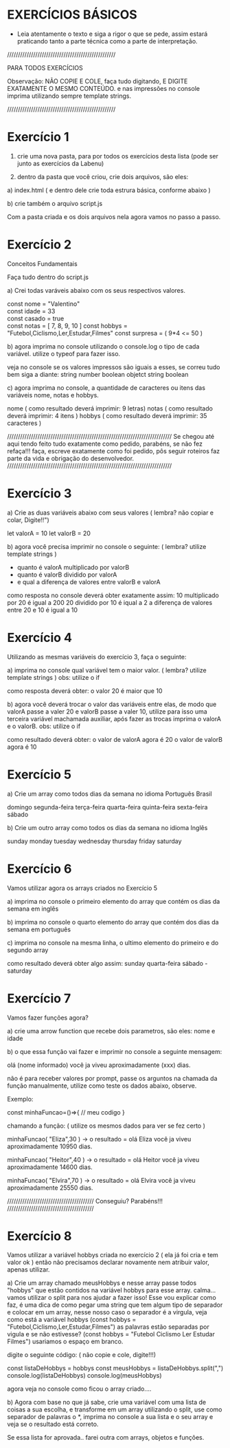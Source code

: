 
# EXERCÍCIOS BÁSICOS

-  Leia atentamente o texto e siga a rigor o que se pede, assim estará praticando tanto
   a parte técnica como a parte de interpretação.

//////////////////////////////////////////////////

PARA TODOS EXERCÍCIOS 

Observação: NÃO COPIE E COLE, faça tudo digitando,
            E DIGITE EXATAMENTE O MESMO CONTEÚDO.
            e nas impressões no console imprima
            utilizando sempre template strings.
            
//////////////////////////////////////////////////

#  Exercício 1

01) crie uma nova pasta, para por todos os exercícios desta lista (pode ser junto as exercícios da Labenu)

02) dentro da pasta que você criou, crie dois arquivos, são eles:
   
   a)  index.html ( e dentro dele crie toda estrura básica, conforme abaixo )

   <!DOCTYPE html>
   <html>

   <head>
      <meta charset="utf-8">
      <title>Exercícios</title>
      <script src="script.js"></script>
   </head>

   <body>

   </body>

   </html>

   b) crie também o arquivo script.js

Com a pasta criada e os dois arquivos nela agora vamos no passo a passo.


# Exercício 2

Conceitos Fundamentais 

Faça tudo dentro do script.js


a) Crei todas varáveis abaixo com os seus respectivos valores.

   const nome = "Valentino"   
   const idade = 33   
   const casado = true   
   const notas = [ 7, 8, 9, 10 ]
   const hobbys = "Futebol,Ciclismo,Ler,Estudar,Filmes"
   const surpresa = ( 9*4 <= 50 )
   
b) agora imprima no console utilizando o console.log o tipo de cada variável.
   utilize o typeof para fazer isso.  

   veja no console se os valores impressos são iguais a esses, se correu tudo bem siga a diante:
      string
      number
      boolean
      objetct
      string
      boolean

c) agora imprima no console, a quantidade de caracteres ou itens das variáveis 
   nome, notas e hobbys.

   nome  ( como resultado deverá imprimir: 9 letras)
   notas ( como resultado deverá imprimir: 4 itens )
   hobbys ( como resultado deverá imprimir: 35 caracteres )


////////////////////////////////////////////////////////////////////////////
Se chegou até aqui tendo feito tudo exatamente como pedido, parabéns, se não 
fez refaça!!! faça, escreve exatamente como foi pedido, pôs seguir roteiros
faz parte da vida e obrigação do desenvolvedor.
////////////////////////////////////////////////////////////////////////////


# Exercício 3

a) Crie as duas variáveis abaixo com seus valores ( lembra? não copiar e colar, Digite!!")

   let valorA = 10
   let valorB = 20

b) agora você precisa imprimir no console o seguinte: ( lembra? utilize template strings )

   - quanto é valorA multiplicado por valorB
   - quanto é valorB dividido por valorA
   - e qual a diferença de valores entre valorB e valorA

   como resposta no console deverá obter exatamente assim:
   10 multiplicado por 20 é igual a 200
   20 dividido por 10 é iqual a 2
   a diferença de valores entre 20 e 10 é igual a 10

# Exercício 4

Utilizando as mesmas variáveis do exercício 3, faça o seguinte:

a) imprima no console qual variável tem o maior valor. ( lembra? utilize template strings )
   obs: utilize o if

   como resposta deverá obter:
   o valor 20 é maior que 10

b) agora você deverá trocar o valor das variáveis entre elas, de modo
   que valorA passe a valer 20 e valorB passe a valer 10, utilize para
   isso uma terceira variável machamada auxiliar, após fazer as trocas
   imprima o valorA e o valorB.
   obs: utilize o if

   como resultado deverá obter:
   o valor de valorA agora é 20
   o valor de valorB agora é 10
  

# Exercício 5

a) Crie um array como todos dias da semana no idioma Português Brasil

   domingo  segunda-feira  terça-feira  quarta-feira  quinta-feira   sexta-feira   sábado

b) Crie um outro array como todos os dias da semana no idioma Inglês

   sunday	monday	tuesday	wednesday	thursday	 friday	saturday	


# Exercício 6

Vamos utilizar agora os arrays criados no Exercício 5

a) imprima no console o primeiro elemento do array que contém os dias da semana em inglês

b) imprima no console o quarto elemento do array que contém dos dias da semana em português

c) imprima no console na mesma linha, o ultimo elemento do primeiro e do segundo array

como resultado deverá obter algo assim:
sunday
quarta-feira
sábado - saturday 

# Exercício 7

Vamos fazer funções agora?

a) crie uma arrow function que recebe dois parametros, são eles: nome e idade

b) o que essa função vai fazer e imprimir no console a seguinte mensagem: 

   olá (nome informado) você ja viveu aproximadamente (xxx) dias.

não é para receber valores por prompt, passe os arguntos na chamada da função
manualmente, utilize como teste os dados abaixo, observe.

Exemplo:

const minhaFuncao=()=>{
   // meu codigo
}

chamando a função: ( utilize os mesmos dados para ver se fez certo )

minhaFuncao( "Eliza",30  )    -> o resultado = olá Eliza você ja viveu aproximadamente 10950 dias.

minhaFuncao( "Heitor",40  )   -> o resultado = olá Heitor você ja viveu aproximadamente 14600 dias.

minhaFuncao( "Elvira",70  )   -> o resultado = olá Elvira você ja viveu aproximadamente 25550 dias.


////////////////////////////////////////
        Conseguiu? Parabéns!!!
////////////////////////////////////////

# Exercício 8 

Vamos utilizar a variável hobbys criada no exercício 2 ( ela já foi cria e tem valor ok )
então não precisamos declarar novamente nem atribuir valor, apenas utilizar.

a) Crie um array chamado meusHobbys e nesse array passe todos "hobbys" que estão contidos na variável hobbys para esse array.
   calma... vamos utilizar o split para nos ajudar a fazer isso! Esse vou explicar como faz, é uma dica de como pegar uma string
   que tem algum tipo de separador e colocar em um array, nesse nosso caso o separador é a virgula, veja como está a variável 
   hobbys (const hobbys = "Futebol,Ciclismo,Ler,Estudar,Filmes") as palavras estão separadas por vigula e se não estivesse?
   (const hobbys = "Futebol Ciclismo Ler Estudar Filmes") usariamos o espaço em branco.

   digite o seguinte código: ( não copie e cole, digite!!!)

   const listaDeHobbys = hobbys
   const meusHobbys = listaDeHobbys.split(",")  
   console.log(listaDeHobbys)
   console.log(meusHobbys)

agora veja no console como ficou o array criado....


b) Agora com base no que já sabe, crie uma variável com uma lista de coisas a sua escolha, e transforme em um array
   utilizando o split, use como separador de palavras o *, imprima no console a sua lista e o seu array e veja se o
   resultado está correto.


   Se essa lista for aprovada.. farei outra com arrays, objetos e funções.


   

   





